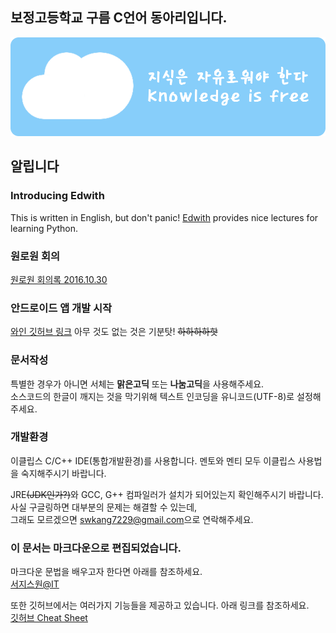 
## 보정고등학교 구름 C언어 동아리입니다.
![Banner](Images/Cloud_Banner/Cloud_Banner.png)

## 알립니다

### Introducing Edwith
This is written in English, but don't panic!
[Edwith](http://www.edwith.org/) provides nice lectures for learning Python.

### 원로원 회의
[원로원 회의록 2016.10.30](https://github.com/Manicarus/BJCloud/blob/master/2016/Senatus/Senatus_161030.md)

### 안드로이드 앱 개발 시작
[와인 깃허브 링크](https://github.com/Manicarus/Wine)
아무 것도 없는 것은 기분탓! ~~하하하하핫~~

### 문서작성
특별한 경우가 아니면 서체는 **맑은고딕** 또는 **나눔고딕**을 사용해주세요.  
소스코드의 한글이 깨지는 것을 막기위해 텍스트 인코딩을 유니코드(UTF-8)로 설정해주세요.  

### 개발환경
이클립스 C/C++ IDE(통합개발환경)를 사용합니다.
멘토와 멘티 모두 이클립스 사용법을 숙지해주시기 바랍니다.

JRE~~(JDK인가?)~~와 GCC, G++ 컴파일러가 설치가 되어있는지 확인해주시기 바랍니다.  
사실 구글링하면 대부분의 문제는 해결할 수 있는데,  
그래도 모르겠으면 <swkang7229@gmail.com>으로 연락해주세요.

### 이 문서는 마크다운으로 편집되었습니다.
마크다운 문법을 배우고자 한다면 아래를 참조하세요.  
[서지스원@IT](http://sergeswin.com/1013#)

또한 깃허브에서는 여러가지 기능들을 제공하고 있습니다. 아래 링크를 참조하세요.  
[깃허브 Cheat Sheet](https://github.com/tiimgreen/github-cheat-sheet/blob/master/README.ko.md)
